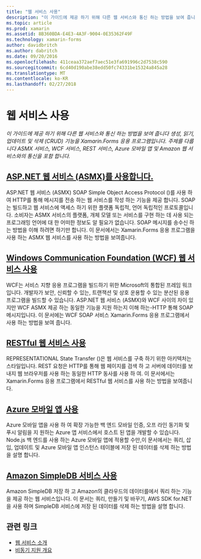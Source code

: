 ```yaml
---
title: "웹 서비스 사용"
description: "이 가이드에 제공 하기 위해 다른 웹 서비스와 통신 하는 방법을 보여 줍니다 생성, 읽기, 업데이트 및 삭제 (CRUD) 기능을 Xamarin.Forms 응용 프로그램입니다. 주제를 다룹니다 ASMX 서비스, WCF 서비스, REST 서비스, Azure 모바일 앱 및 Amazon 웹 서비스와의 통신을 포함 합니다."
ms.topic: article
ms.prod: xamarin
ms.assetid: 8B360BDA-E4E3-4A3F-9004-0E35362F49F
ms.technology: xamarin-forms
author: davidbritch
ms.author: dabritch
ms.date: 09/20/2016
ms.openlocfilehash: 411ceaa372aef7aec51e3fa691996c2d7538c590
ms.sourcegitcommit: 6cd40d190abe38edd50fc74331be15324a845a28
ms.translationtype: MT
ms.contentlocale: ko-KR
ms.lasthandoff: 02/27/2018
---
```

# <a name="consuming-web-services"></a>웹 서비스 사용

_이 가이드에 제공 하기 위해 다른 웹 서비스와 통신 하는 방법을 보여 줍니다 생성, 읽기, 업데이트 및 삭제 (CRUD) 기능을 Xamarin.Forms 응용 프로그램입니다. 주제를 다룹니다 ASMX 서비스, WCF 서비스, REST 서비스, Azure 모바일 앱 및 Amazon 웹 서비스와의 통신을 포함 합니다._

## <a name="consuming-an-aspnet-web-service-asmxxamarin-formsdata-cloudconsumingasmxmd"></a>[ASP.NET 웹 서비스 (ASMX)를 사용합니다.](~/xamarin-forms/data-cloud/consuming/asmx.md)

ASP.NET 웹 서비스 (ASMX) SOAP Simple Object Access Protocol ()를 사용 하 여 HTTP를 통해 메시지를 전송 하는 웹 서비스를 작성 하는 기능을 제공 합니다. SOAP는 빌드하고 웹 서비스에 액세스 하기 위한 플랫폼 독립적, 언어 독립적인 프로토콜입니다. 소비자는 ASMX 서비스의 플랫폼, 개체 모델 또는 서비스를 구현 하는 데 사용 되는 프로그래밍 언어에 대 한 어떠한 정보도 알 필요가 없습니다. SOAP 메시지를 송수신 하는 방법을 이해 하려면 하기만 합니다. 이 문서에서는 Xamarin.Forms 응용 프로그램을 사용 하는 ASMX 웹 서비스를 사용 하는 방법을 보여줍니다.

## <a name="consuming-a-windows-communication-foundation-wcf-web-servicexamarin-formsdata-cloudconsumingwcfmd"></a>[Windows Communication Foundation (WCF) 웹 서비스 사용](~/xamarin-forms/data-cloud/consuming/wcf.md)

WCF는 서비스 지향 응용 프로그램을 빌드하기 위한 Microsoft의 통합된 프레임 워크입니다. 개발자가 보안, 신뢰할 수 있는, 트랜잭션 및 상호 운용할 수 있는 분산된 응용 프로그램을 빌드할 수 있습니다. ASP.NET 웹 서비스 (ASMX)와 WCF 사이의 차이 있지만 WCF ASMX 제공 하는 동일한 기능을 지원 하는지 이해 하는-HTTP 통해 SOAP 메시지입니다. 이 문서에는 WCF SOAP 서비스 Xamarin.Forms 응용 프로그램에서 사용 하는 방법을 보여 줍니다.

## <a name="consuming-a-restful-web-servicexamarin-formsdata-cloudconsumingrestmd"></a>[RESTful 웹 서비스 사용](~/xamarin-forms/data-cloud/consuming/rest.md)

REPRESENTATIONAL State Transfer ()은 웹 서비스를 구축 하기 위한 아키텍처는 스타일입니다. REST 요청은 HTTP를 통해 웹 페이지를 검색 하 고 서버에 데이터를 보내지 웹 브라우저를 사용 하는 동일한 HTTP 동사를 사용 하 여. 이 문서에서는 Xamarin.Forms 응용 프로그램에서 RESTful 웹 서비스를 사용 하는 방법을 보여줍니다.

## <a name="consuming-an-azure-mobile-appxamarin-formsdata-cloudconsumingazuremd"></a>[Azure 모바일 앱 사용](~/xamarin-forms/data-cloud/consuming/azure.md)

Azure 모바일 앱을 사용 하 여 확장 가능한 백 엔드 모바일 인증, 오프 라인 동기화 및 푸시 알림을 지 원하는 Azure 앱 서비스에서 호스트 된 앱을 개발할 수 있습니다. Node.js 백 엔드를 사용 하는 Azure 모바일 앱에 적용할 수만,이 문서에서는 쿼리, 삽입, 업데이트 및 Azure 모바일 앱 인스턴스 테이블에 저장 된 데이터를 삭제 하는 방법을 설명 합니다.

## <a name="consuming-an-amazon-simpledb-servicexamarin-formsdata-cloudconsumingawsmd"></a>[Amazon SimpleDB 서비스 사용](~/xamarin-forms/data-cloud/consuming/aws.md)

Amazon SimpleDB 저장 하 고 Amazon의 클라우드의 데이터를에서 쿼리 하는 기능을 제공 하는 웹 서비스입니다. 이 문서는 쿼리, 만들기 및 바꾸기, AWS SDK for.NET을 사용 하며 SimpleDB 서비스에 저장 된 데이터를 삭제 하는 방법을 설명 합니다.


## <a name="related-links"></a>관련 링크

- [웹 서비스 소개](~/cross-platform/data-cloud/web-services/index.md)
- [비동기 지원 개요](~/cross-platform/platform/async.md)
